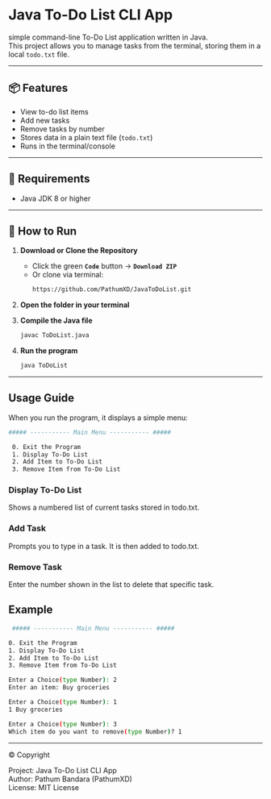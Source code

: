 # Java To-Do List CLI App

simple command-line To-Do List application written in Java.  
This project allows you to manage tasks from the terminal, storing them in a local `todo.txt` file.

---

## 📦 Features

-  View to-do list items
-  Add new tasks
-  Remove tasks by number
-  Stores data in a plain text file (`todo.txt`)
-  Runs in the terminal/console

---

## 🔧 Requirements

- Java JDK 8 or higher

---

## 🚀 How to Run

1. **Download or Clone the Repository**  
   - Click the green **`Code`** button → **`Download ZIP`**  
   - Or clone via terminal:
     ```bash
     https://github.com/PathumXD/JavaToDoList.git
     ```

2. **Open the folder in your terminal**

3. **Compile the Java file**
   ```bash
   javac ToDoList.java

4. **Run the program**
   ```bash
   java ToDoList

---

## Usage Guide
When you run the program, it displays a simple menu:
 ```bash
 ##### ----------- Main Menu ----------- #####

  0. Exit the Program  
  1. Display To-Do List  
  2. Add Item to To-Do List  
  3. Remove Item from To-Do List
```
### Display To-Do List
Shows a numbered list of current tasks stored in todo.txt.

### Add Task
Prompts you to type in a task. It is then added to todo.txt.

### Remove Task
Enter the number shown in the list to delete that specific task.

## Example
```bash
 ##### ----------- Main Menu ----------- #####

0. Exit the Program  
1. Display To-Do List  
2. Add Item to To-Do List  
3. Remove Item from To-Do List  

Enter a Choice(type Number): 2  
Enter an item: Buy groceries

Enter a Choice(type Number): 1  
1 Buy groceries

Enter a Choice(type Number): 3  
Which item do you want to remove(type Number)? 1

```

---

©️ Copyright

Project: Java To-Do List CLI App  
Author: Pathum Bandara (PathumXD)  
License: MIT License  
